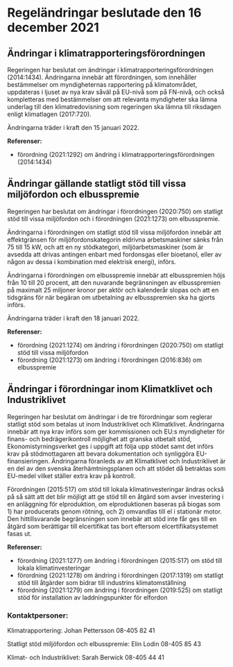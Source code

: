 # Regeländringar beslutade den 16 december 2021

## Ändringar i klimatrapporteringsförordningen

Regeringen har beslutat om ändringar i klimatrapporteringsförordningen (2014:1434\). Ändringarna innebär att förordningen, som innehåller bestämmelser om myndigheternas rapportering på klimatområdet, uppdateras i ljuset av nya krav såväl på EU\-nivå som på FN\-nivå, och också kompletteras med bestämmelser om att relevanta myndigheter ska lämna underlag till den klimatredovisning som regeringen ska lämna till riksdagen enligt klimatlagen (2017:720\).

Ändringarna träder i kraft den 15 januari 2022\.

**Referenser:**

* förordning (2021:1292\) om ändring i klimatrapporteringsförordningen (2014:1434\)

## Ändringar gällande statligt stöd till vissa miljöfordon och elbusspremie

Regeringen har beslutat om ändringar i förordningen (2020:750\) om statligt stöd till vissa miljöfordon och i förordningen (2021:1273\) om elbusspremie.

Ändringarna i förordningen om statligt stöd till vissa miljöfordon innebär att effektgränsen för miljöfordonskategorin eldrivna arbetsmaskiner sänks från 75 till 15 kW, och att en ny stödkategori, miljöarbetsmaskiner (som är avsedda att drivas antingen enbart med fordonsgas eller bioetanol, eller av någon av dessa i kombination med elektrisk energi), införs.

Ändringarna i förordningen om elbusspremie innebär att elbusspremien höjs från 10 till 20 procent, att den nuvarande begränsningen av elbusspremien på maximalt 25 miljoner kronor per aktör och kalenderår slopas och att en tidsgräns för när begäran om utbetalning av elbusspremien ska ha gjorts införs.

Ändringarna träder i kraft den 18 januari 2022\.

**Referenser:**

* förordning (2021:1274\) om ändring i förordningen (2020:750\) om statligt stöd till vissa miljöfordon
* förordning (2021:1273\) om ändring i förordningen (2016:836\) om elbusspremie

## Ändringar i förordningar inom Klimatklivet och Industriklivet

Regeringen har beslutat om ändringar i de tre förordningar som reglerar statligt stöd som betalas ut inom Industriklivet och Klimatklivet. Ändringarna innebär att nya krav införs som ger kommissionen och EU:s myndigheter för finans\- och bedrägerikontroll möjlighet att granska utbetalt stöd, Ekonomistyrningsverket ges i uppgift att följa upp stödet samt det införs krav på stödmottagaren att bevara dokumentation och synliggöra EU\-finansieringen. Ändringarna föranleds av att Klimatklivet och Industriklivet är en del av den svenska återhämtningsplanen och att stödet då betraktas som EU\-medel vilket ställer extra krav på kontroll.

Förordningen (2015:517\) om stöd till lokala klimatinvesteringar ändras också på så sätt att det blir möjligt att ge stöd till en åtgärd som avser investering i en anläggning för elproduktion, om elproduktionen baseras på biogas som 1\) har producerats genom rötning, och 2\) omvandlas till el i stationär motor. Den hittillsvarande begränsningen som innebär att stöd inte får ges till en åtgärd som berättigar till elcertifikat tas bort eftersom elcertifikatsystemet fasas ut.

**Referenser:**

* förordning (2021:1277\) om ändring i förordningen (2015:517\) om stöd till lokala klimatinvesteringar
* förordning (2021:1278\) om ändring i förordningen (2017:1319\) om statligt stöd till åtgärder som bidrar till industrins klimatomställning
* förordning (2021:1279\) om ändring i förordningen (2019:525\) om statligt stöd för installation av laddningspunkter för elfordon

### Kontaktpersoner:

Klimatrapportering: Johan Pettersson 08\-405 82 41

Statligt stöd miljöfordon och elbusspremie: Elin Lodin 08\-405 85 43

Klimat\- och Industriklivet: Sarah Berwick 08\-405 44 41

